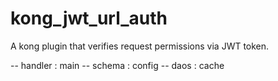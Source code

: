 # kong_jwt_url_auth
A kong plugin that verifies request permissions via JWT token.


-- handler :  main
-- schema :  config
-- daos :  cache
